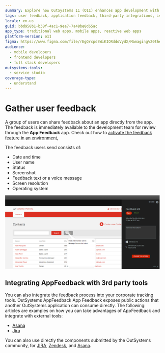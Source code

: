 ```yaml
---
summary: Explore how OutSystems 11 (O11) enhances app development with integrated user feedback and third-party tool compatibility.
tags: user feedback, application feedback, third-party integrations, issue tracking, application lifecycle management
locale: en-us
guid: bbd958b1-b38f-4ac1-9ea7-7a48be8d65ac
app_type: traditional web apps, mobile apps, reactive web apps
platform-version: o11
figma: https://www.figma.com/file/rEgQrcpdEWiKIORddoVydX/Managing%20the%20Applications%20Lifecycle?node-id=257:58
audience:
  - mobile developers
  - frontend developers
  - full stack developers
outsystems-tools:
  - service studio
coverage-type:
  - understand
---
```


# Gather user feedback

A group of users can share feedback about an app directly from the app. The feedback is immediately available to the development team for review through the **App Feedback** app. Check out how to [activate the feedback feature in an environment](user-feedback-enable.md),

The feedback users send consists of:

* Date and time
* User name
* Status
* Screenshot
* Feedback text or a voice message
* Screen resolution
* Operating system

![Screenshot of the App Feedback handling interface showing user feedback details](images/app-feedback-handle-2.png "App Feedback Handling Interface")


## Integrating AppFeedback with 3rd party tools

You can also integrate the feedback process into your corporate tracking tools. OutSystems AppFeedback App Feedback exposes public actions that another OutSystems application can consume directly. The following articles are examples on how you can take advantages of AppFeedback and integrate with external tools:

* [Asana](https://www.outsystems.com/blog/posts/asana-integration-app-feedback/)
* [Jira](https://www.outsystems.com/blog/posts/jira-integration-app-feedback/)

You can also use directly the components submitted by the OutSystems community, for [JIRA](https://www.outsystems.com/forge/component/2153/feedback-to-jira/), [Zendesk](https://www.outsystems.com/forge/component/2154/feedback-to-zendesk/), and [Asana](https://www.outsystems.com/forge/component/2107/feedback-to-asana/).

